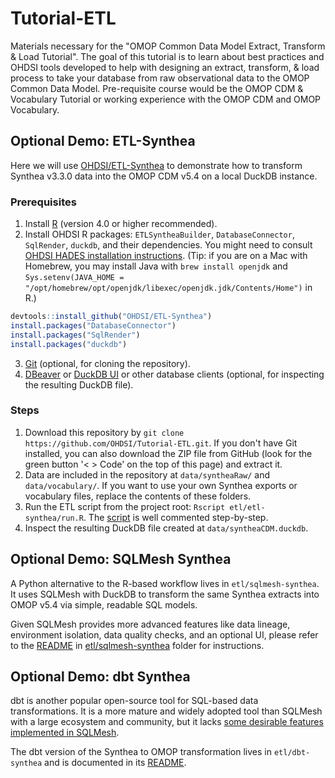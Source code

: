 # Tutorial-ETL

Materials necessary for the "OMOP Common Data Model Extract, Transform & Load Tutorial".  The goal of this tutorial is to learn about best practices and OHDSI tools developed to help with designing an extract, transform, & load process to take your database from raw observational data to the OMOP Common Data Model.  Pre-requisite course would be the OMOP CDM & Vocabulary Tutorial or working experience with the OMOP CDM and OMOP Vocabulary.

## Optional Demo: ETL-Synthea

Here we will use [OHDSI/ETL-Synthea](https://github.com/OHDSI/ETL-Synthea) to demonstrate how to transform Synthea v3.3.0 data into the OMOP CDM v5.4 on a local DuckDB instance.

### Prerequisites

1. Install [R](https://cran.r-project.org/) (version 4.0 or higher recommended).
2. Install OHDSI R packages: `ETLSyntheaBuilder`, `DatabaseConnector`, `SqlRender`, `duckdb`, and their dependencies. You might need to consult [OHDSI HADES installation instructions](https://ohdsi.github.io/Hades/rSetup.html). (Tip: if you are on a Mac with Homebrew, you may install Java with `brew install openjdk` and `Sys.setenv(JAVA_HOME = "/opt/homebrew/opt/openjdk/libexec/openjdk.jdk/Contents/Home")` in R.)

```r
devtools::install_github("OHDSI/ETL-Synthea")
install.packages("DatabaseConnector")
install.packages("SqlRender")
install.packages("duckdb")
```

3. [Git](https://github.com/git-guides/install-git) (optional, for cloning the repository).
4. [DBeaver](https://dbeaver.io/download/) or [DuckDB UI](https://duckdb.org/2025/03/12/duckdb-ui.html) or other database clients (optional, for inspecting the resulting DuckDB file).

### Steps

1. Download this repository by `git clone https://github.com/OHDSI/Tutorial-ETL.git`. If you don't have Git installed, you can also download the ZIP file from GitHub (look for the green button '< > Code' on the top of this page) and extract it.
2. Data are included in the repository at `data/syntheaRaw/` and `data/vocabulary/`. If you want to use your own Synthea exports or vocabulary files, replace the contents of these folders.
3. Run the ETL script from the project root: `Rscript etl/etl-synthea/run.R`. The [script](etl/etl-synthea/run.R) is well commented step-by-step.
4. Inspect the resulting DuckDB file created at `data/syntheaCDM.duckdb`.

## Optional Demo: SQLMesh Synthea

A Python alternative to the R-based workflow lives in `etl/sqlmesh-synthea`. It uses SQLMesh with DuckDB to transform the same Synthea extracts into OMOP v5.4 via simple, readable SQL models.

Given SQLMesh provides more advanced features like data lineage, environment isolation, data quality checks, and an optional UI, please refer to the [README](etl/sqlmesh-synthea/README.md) in [etl/sqlmesh-synthea](etl/sqlmesh-synthea) folder for instructions.

## Optional Demo: dbt Synthea

dbt is another popular open-source tool for SQL-based data transformations. It is a more mature and widely adopted tool than SQLMesh with a large ecosystem and community, but it lacks [some desirable features implemented in SQLMesh](etl/dbt-synthea/README.md#dbt-vs-sqlmesh). 

The dbt version of the Synthea to OMOP transformation lives in `etl/dbt-synthea` and is documented in its [README](etl/dbt-synthea/README.md).
